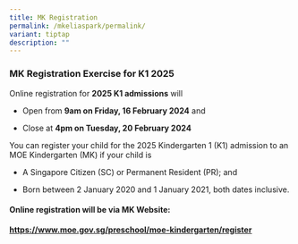 ```yaml
---
title: MK Registration
permalink: /mkeliaspark/permalink/
variant: tiptap
description: ""
---
```

<h3>MK Registration Exercise for K1 2025</h3>
<p>Online registration for <strong>2025 K1 admissions</strong> will</p>
<ul data-tight="true" class="tight">
    <li>
        <p>Open from <strong>9am on Friday, 16 February 2024</strong> and</p>
    </li>
    <li>
        <p>Close at <strong>4pm on Tuesday, 20 February 2024</strong>
        </p>
    </li>
    </ul>
    <p>You can register your child for the 2025 Kindergarten 1 (K1) admission
        to an MOE Kindergarten (MK) if your child is</p>
    <ul data-tight="true" class="tight">
        <li>
            <p>A Singapore Citizen (SC) or Permanent Resident (PR); and</p>
        </li>
        <li>
            <p>Born between 2 January 2020 and 1 January 2021, both dates inclusive.</p>
        </li>
    </ul>
    <h4>Online registration will be via MK Website:</h4>
    <p><strong><a href="https://www.moe.gov.sg/preschool/moe-kindergarten/register" rel="noopener noreferrer nofollow" target="_blank"><u>https://www.moe.gov.sg/preschool/moe-kindergarten/register</u></a></strong>
    </p>
    <h3></h3>
    <p></p>
